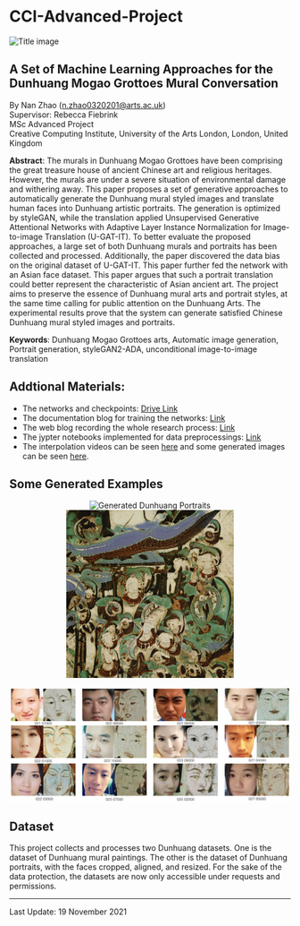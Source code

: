 # CCI-Advanced-Project

![Title image](/images/generated-mural-paintings.png "Generated Dunhuang Mural Paintings")

**A Set of Machine Learning Approaches for the Dunhuang Mogao Grottoes Mural Conversation** 
----
By Nan Zhao (n.zhao0320201@arts.ac.uk) \
Supervisor: Rebecca Fiebrink \
MSc Advanced Project\
Creative Computing Institute, University of the Arts London, London, United Kingdom

**Abstract**: The murals in Dunhuang Mogao Grottoes have been comprising the great treasure house of ancient Chinese art and religious heritages. However, the murals are under a severe situation of environmental damage and withering away. This paper proposes a set of generative approaches to automatically generate the Dunhuang mural styled images and translate human faces into Dunhuang artistic portraits. The generation is optimized by styleGAN, while the translation applied Unsupervised Generative Attentional Networks with Adaptive Layer Instance Normalization for Image-to-image Translation (U-GAT-IT). To better evaluate the proposed approaches, a large set of both Dunhuang murals and portraits has been collected and processed. Additionally, the paper discovered the data bias on the original dataset of U-GAT-IT. This paper further fed the network with an Asian face dataset. This paper argues that such a portrait translation could better represent the characteristic of Asian ancient art. The project aims to preserve the essence of Dunhuang mural arts and portrait styles, at the same time calling for public attention on the Dunhuang Arts. The experimental results prove that the system can generate satisfied Chinese Dunhuang mural styled images and portraits. 

**Keywords**: Dunhuang Mogao Grottoes arts, Automatic image generation, Portrait generation, styleGAN2-ADA, unconditional image-to-image translation

## Addtional Materials:

- The networks and checkpoints: [Drive Link](https://drive.google.com/drive/folders/16n9Kz1znv3Li6ymkRTyXjgzRuKtpYBtd?usp=sharing)
- The documentation blog for training the networks: [Link](https://glen-tower-3c8.notion.site/Documentation-66e483e32bd64543b2e356f4c54d2d33)
- The web blog recording the whole research process: [Link](https://glen-tower-3c8.notion.site/CCI-AdvancedProject-5571c2e9219841eebe251c846694f6fe)
- The jypter notebooks implemented for data preprocessings: [Link](https://github.com/nannz/CCI-Advanced-Project/tree/main/Utils)
- The interpolation videos can be seen [here](https://github.com/nannz/CCI-Advanced-Project/tree/main/videos) and some generated images can be seen [here](https://github.com/nannz/CCI-Advanced-Project/tree/main/images). 

## Some Generated Examples
<p align="center">
  <img src="/images/generated-dunhuang-portraits.png" width="610" title="Generated Dunhuang Portraits">
  <img src="/images/2-dunhuang-network000080-uncurated-with-truncation/seed0600.png" width="300" alt="Generated Dunhuang Mural">
</p>

<p align="center">
  <img src="/images/examples-of-portrait-translation.png" width="910" title="Face-to-Dunhuang-portrait Translations">
</p>

## Dataset
This project collects and processes two Dunhuang datasets. One is the dataset of Dunhuang mural paintings. The other is the dataset of Dunhuang portraits, with the faces cropped, aligned, and resized. For the sake of the data protection, the datasets are now only accessible under requests and permissions.

---
Last Update: 19 November 2021

